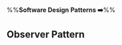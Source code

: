 <link rel="stylesheet" href="{{baseUrl}}/css/textbook.css">

<div class="website-content">

%%**Software Design Patterns :arrow_right:**%%

## Observer Pattern

<div id="main">

<include src="whatItIs/embed.md" />

</div>

</div>
